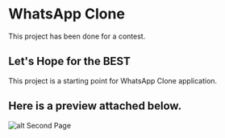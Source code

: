 # WhatsApp Clone

This project has been done for a contest.

## Let's Hope for the BEST

This project is a starting point for WhatsApp Clone application. 

## Here is a preview attached below.
![alt Second Page](https://youtube.com/shorts/-UBr9fF2ZIM?feature=share)
